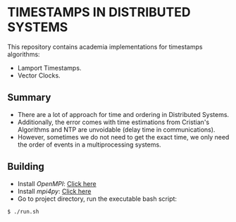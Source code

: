 # TIMESTAMPS IN DISTRIBUTED SYSTEMS
This repository contains academia implementations for timestamps algorithms:
- Lamport Timestamps.
- Vector Clocks.


## Summary
- There are a lot of approach for time and ordering in Distributed Systems.
- Additionally, the error comes with time estimations from Cristian's Algorithms and NTP are unvoidable (delay time in communications).
- However, sometimes we do not need to get the exact time, we only need the order of events in a multiprocessing systems.


## Building
- Install _OpenMPI_: [Click here](https://www.open-mpi.org/software/ompi/v4.1/)
- Install _mpi4py_: [Click here](https://mpi4py.readthedocs.io/en/stable/index.html)
- Go to project directory, run the executable bash script:

```
$ ./run.sh
```
